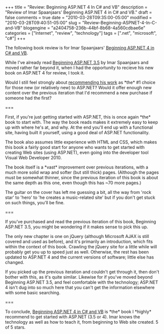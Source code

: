 +++
title = "Review: Beginning ASP.NET 4 In C# and VB"
description = "Review of Imar Spaanjaars' Beginning ASP.NET 4 in C# and VB."
draft = false
comments = true
date = "2010-03-28T09:35:00-05:00"
modified = "2010-03-28T09:40:51-05:00"
slug = "Review-Beginning-ASPNET-4-In-C-and-VB"
blogengine = "a2404758-236b-44bf-8b68-4a560cdbae6e"
categories = ["Internet", "review", "technology"]
tags = [".net", "microsoft", "c#"]
+++

<div class="note">
<p>The following book review is for Imar Spaanjaars' <a href="http://www.amazon.com/dp/0470502215?tag=strivinglifen-20">Beginning ASP.NET 4 in C# and VB</a>.</p>
</div>
<p>While I've already read <a href="http://www.amazon.com/dp/047018759X?tag=strivinglifen-20">Beginning ASP.NET 3.5</a> by Imar Spaanjaars and moved rather far beyond it, when I had the opportunity to recieve his new book on ASP.NET 4 for review, I took it.</p>
<p>Would I still feel strongly about <a href="http://www.amazon.com/review/R1K5HZLKSEFQFA?tag=strivinglifen-20">recommending his work</a> as *the* #1 choice for those new (or relatively new) to ASP.NET? Would it offer enough new content over the previous iteration that I'd recommend a new purchase if someone had the first?</p>
<p>===</p>
<p>First, if you're just getting started with ASP.NET, this is once again *the* book to start with. The way the book reads makes it extremely easy to keep up with where he's at, and why. At the end you'll end up with a functional site, having built it yourself, using a good deal of ASP.NET functionality.</p>
<p>The book also assumes little experience with HTML and CSS, which makes this book a fairly good start for anyone who wants to get started with creating Web sites (using ASP.NET), even going into the developer tool Visual Web Developer 2010.</p>
<p>The book itself is a *vast* improvement over previous iterations, with a much more solid wrap and softer (but still thick) pages. (Although the pages must be somewhat thinner, since the previous iteration of this book is about the same depth as this one, even though this has ~70 more pages.)</p>
<p>The guitar on the cover has left me guessing a bit, all the way from 'rock star' to 'hero' to 'he creates a music-related site' but if you don't get stuck on such things, you'll be fine.</p>
<p>===</p>
<p>If you've purchased and read the previous iteration of this book, Beginning ASP.NET 3.5, you might be wondering if it makes sense to pick this up.</p>
<p>The only new chapter is one on jQuery (although Microsoft AJAX is still covered and used as before), and it's primarily an introduction, which fits within the context of this book. Crawling the jQuery site for a little while will probably get you up to speed just as well. Otherwise, the rest has been updated to ASP.NET 4 and the current versions of software; little else has changed.</p>
<p>If you picked up the previous iteration and couldn't get through it, then don't bother with this, as it's quite similar. Likewise for if you've moved beyond Beginning ASP.NET 3.5, and feel comfortable with the technology; ASP.NET 4 isn't dug into so much here that you can't get the information elsewhere with some basic searching.</p>
<p>===</p>
<p>To conclude, <a href="http://www.amazon.com/dp/0470502215?tag=strivinglifen-20">Beginning ASP.NET 4 in C# and VB</a> is *the* book I *highly* recommend to get started with ASP.NET (3.5 or 4). Imar knows the technology as well as how to teach it, from beginning to Web site created. 5 of 5 stars.</p>
